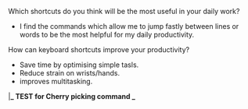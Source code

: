 Which shortcuts do you think will be the most useful in your daily work?

- I find the commands which allow me to jump fastly between lines or words to be the most helpful for my daily productivity.

How can keyboard shortcuts improve your productivity?

- Save time by optimising simple tasls.
- Reduce strain on wrists/hands.
- improves multitasking.

|**_ TEST for Cherry picking command _**
